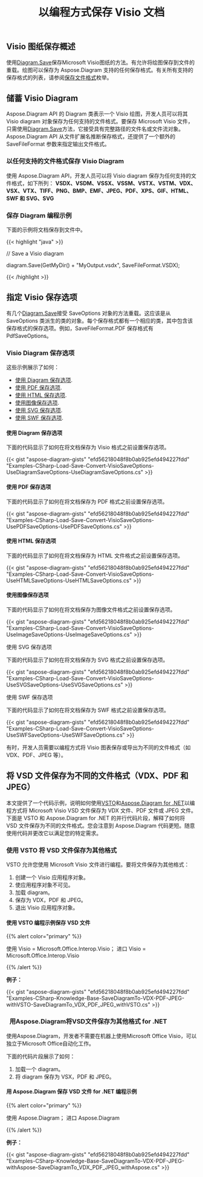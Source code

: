 ﻿---
title: 以编程方式保存 Visio 文档
linktitle: 保存 Visio 文件
type: docs
weight: 30
url: /zh/net/save-visio-document/
description: 本页介绍如何将 Visio 文档保存到文件，使用 Aspose.Diagram 库进行流式传输。
---
## **Visio 图纸保存概述**
使用[Diagram.Save]()保存Microsoft Visio图纸的方法。有允许将绘图保存到文件的重载。绘图可以保存为 Aspose.Diagram 支持的任何保存格式。有关所有支持的保存格式的列表，请参阅[保存文件格式]()枚举。
## **储蓄 Visio Diagram**
 Aspose.Diagram API 的 Diagram 类表示一个 Visio 绘图，开发人员可以将其 Visio diagram 对象保存为任何支持的文件格式。要保存 Microsoft Visio 文件，只需使用[Diagram.Save]()方法，它接受具有完整路径的文件名或文件流对象。 Aspose.Diagram API 从文件扩展名推断保存格式，还提供了一个额外的 SaveFileFormat 参数来指定输出文件格式。
### **以任何支持的文件格式保存 Visio Diagram**
使用 Aspose.Diagram API，开发人员可以将 Visio diagram 保存为任何支持的文件格式，如下所列：
**VSDX、VSDM、VSSX、VSSM、VSTX、VSTM、VDX、VSX、VTX、TIFF、PNG、BMP、EMF、JPEG、PDF、XPS、GIF、HTML、SWF 和 SVG、SVG**
### **保存 Diagram 编程示例**
下面的示例将文档保存到文件中。

{{< highlight "java" >}}

 // Save a Visio diagram

diagram.Save(GetMyDir() + "MyOutput.vsdx", SaveFileFormat.VSDX);

{{< /highlight >}}
## **指定 Visio 保存选项**
有几个[Diagram.Save]()接受 SaveOptions 对象的方法重载。这应该是从 SaveOptions 类派生的类的对象。每个保存格式都有一个相应的类，其中包含该保存格式的保存选项。例如，SaveFileFormat.PDF 保存格式有 PdfSaveOptions。
### **Visio Diagram 保存选项**
这些示例展示了如何：

- [使用 Diagram 保存选项](https://docs.aspose.com/diagram/net/save-visio-document/).
- [使用 PDF 保存选项](https://docs.aspose.com/diagram/net/save-visio-document/).
- [使用 HTML 保存选项](https://docs.aspose.com/diagram/net/save-visio-document/).
- [使用图像保存选项](https://docs.aspose.com/diagram/net/save-visio-document/).
- [使用 SVG 保存选项](https://docs.aspose.com/diagram/net/save-visio-document/).
- [使用 SWF 保存选项](https://docs.aspose.com/diagram/net/save-visio-document/).
#### **使用 Diagram 保存选项**
下面的代码显示了如何在将文档保存为 Visio 格式之前设置保存选项。

{{< gist "aspose-diagram-gists" "efd56218048f8b0ab925efd494227fdd" "Examples-CSharp-Load-Save-Convert-VisioSaveOptions-UseDiagramSaveOptions-UseDiagramSaveOptions.cs" >}}



#### **使用 PDF 保存选项**
下面的代码显示了如何在将文档保存为 PDF 格式之前设置保存选项。

{{< gist "aspose-diagram-gists" "efd56218048f8b0ab925efd494227fdd" "Examples-CSharp-Load-Save-Convert-VisioSaveOptions-UsePDFSaveOptions-UsePDFSaveOptions.cs" >}}



#### **使用 HTML 保存选项**
下面的代码显示了如何在将文档保存为 HTML 文件格式之前设置保存选项。

{{< gist "aspose-diagram-gists" "efd56218048f8b0ab925efd494227fdd" "Examples-CSharp-Load-Save-Convert-VisioSaveOptions-UseHTMLSaveOptions-UseHTMLSaveOptions.cs" >}}



#### **使用图像保存选项**
下面的代码显示了如何在将文档保存为图像文件格式之前设置保存选项。



{{< gist "aspose-diagram-gists" "efd56218048f8b0ab925efd494227fdd" "Examples-CSharp-Load-Save-Convert-VisioSaveOptions-UseImageSaveOptions-UseImageSaveOptions.cs" >}}


使用 SVG 保存选项

下面的代码显示了如何在将文档保存为 SVG 格式之前设置保存选项。

{{< gist "aspose-diagram-gists" "efd56218048f8b0ab925efd494227fdd" "Examples-CSharp-Load-Save-Convert-VisioSaveOptions-UseSVGSaveOptions-UseSVGSaveOptions.cs" >}}


使用 SWF 保存选项

下面的代码显示了如何在将文档保存为 SWF 格式之前设置保存选项。

{{< gist "aspose-diagram-gists" "efd56218048f8b0ab925efd494227fdd" "Examples-CSharp-Load-Save-Convert-VisioSaveOptions-UseSWFSaveOptions-UseSWFSaveOptions.cs" >}}

有时，开发人员需要以编程方式将 Visio 图表保存或导出为不同的文件格式（如 VDX、PDF、JPEG 等）。
## **将 VSD 文件保存为不同的文件格式（VDX、PDF 和 JPEG）**
本文提供了一个代码示例，说明如何使用[VSTO](https://docs.aspose.com/diagram/net/save-visio-document/)和[Aspose.Diagram for .NET](https://docs.aspose.com/diagram/net)以编程方式将 Microsoft Visio VSD 文件保存为 VDX 文件、PDF 文件或 JPEG 文件。下面是 VSTO 和 Aspose.Diagram for .NET 的并行代码片段，解释了如何将 VSD 文件保存为不同的文件格式。您会注意到 Aspose.Diagram 代码更短。随意使用代码并更改它以满足您的特定需求。
### **使用 VSTO 将 VSD 文件保存为其他格式**
VSTO 允许您使用 Microsoft Visio 文件进行编程。要将文件保存为其他格式：

1. 创建一个 Visio 应用程序对象。
1. 使应用程序对象不可见。
1. 加载 diagram。
1. 保存为 VDX，PDF 和 JPEG。
1. 退出 Visio 应用程序对象。
#### **使用 VSTO 编程示例保存 VSD 文件**
{{% alert color="primary" %}} 

使用 Visio = Microsoft.Office.Interop.Visio；
进口 Visio = Microsoft.Office.Interop.Visio

{{% /alert %}} 

**例子：**

{{< gist "aspose-diagram-gists" "efd56218048f8b0ab925efd494227fdd" "Examples-CSharp-Knowledge-Base-SaveDiagramTo-VDX-PDF-JPEG-withVSTO-SaveDiagramTo_VDX_PDF_JPEG_withVSTO.cs" >}}
### ` `**用Aspose.Diagram将VSD文件保存为其他格式 for .NET**
使用Aspose.Diagram，开发者不需要在机器上使用Microsoft Office Visio，可以独立于Microsoft Office自动化工作。

下面的代码片段展示了如何：

1. 加载一个 diagram。
1. 将 diagram 保存为 VSX，PDF 和 JPEG。
#### **用 Aspose.Diagram 保存 VSD 文件 for .NET 编程示例**
{{% alert color="primary" %}} 

使用 Aspose.Diagram；
进口 Aspose.Diagram

{{% /alert %}} 

**例子：**

{{< gist "aspose-diagram-gists" "efd56218048f8b0ab925efd494227fdd" "Examples-CSharp-Knowledge-Base-SaveDiagramTo-VDX-PDF-JPEG-withAspose-SaveDiagramTo_VDX_PDF_JPEG_withAspose.cs" >}}
